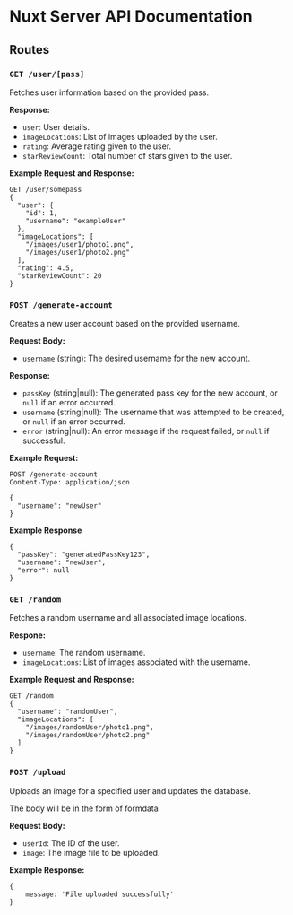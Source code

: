 # Nuxt Server API Documentation

## Routes

### `GET /user/[pass]`
Fetches user information based on the provided pass.

**Response:**
- `user`: User details.
- `imageLocations`: List of images uploaded by the user.
- `rating`: Average rating given to the user.
- `starReviewCount`: Total number of stars given to the user.

**Example Request and Response:**
```http
GET /user/somepass
{
  "user": {
    "id": 1,
    "username": "exampleUser"
  },
  "imageLocations": [
    "/images/user1/photo1.png",
    "/images/user1/photo2.png"
  ],
  "rating": 4.5,
  "starReviewCount": 20
}
```


### `POST /generate-account`
Creates a new user account based on the provided username.

**Request Body:**
- `username` (string): The desired username for the new account.

**Response:**
- `passKey` (string|null): The generated pass key for the new account, or `null` if an error occurred.
- `username` (string|null): The username that was attempted to be created, or `null` if an error occurred.
- `error` (string|null): An error message if the request failed, or `null` if successful.

**Example Request:**
```http
POST /generate-account
Content-Type: application/json

{
  "username": "newUser"
}
```
**Example Response**
```http
{
  "passKey": "generatedPassKey123",
  "username": "newUser",
  "error": null
}
```


### `GET /random`

Fetches a random username and all associated image locations.

**Respone:**

- `username`: The random username.
- `imageLocations`: List of images associated with the username.

**Example Request and Response:**
```http
GET /random
{
  "username": "randomUser",
  "imageLocations": [
    "/images/randomUser/photo1.png",
    "/images/randomUser/photo2.png"
  ]
}

```


### `POST /upload`

Uploads an image for a specified user and updates the database.

The body will be in the form of formdata

**Request Body:**

- `userId`: The ID of the user.
- `image`: The image file to be uploaded.


**Example Response:**
```http
{
    message: 'File uploaded successfully' 
}
```